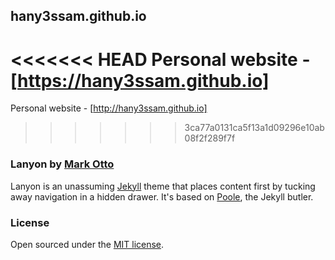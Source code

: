## hany3ssam.github.io

<<<<<<< HEAD
Personal website - [https://hany3ssam.github.io] 
=======
Personal website - [http://hany3ssam.github.io]
>>>>>>> 3ca77a0131ca5f13a1d09296e10ab08f2f289f7f

### Lanyon by [Mark Otto](https://github.com/mdo)

Lanyon is an unassuming [Jekyll](http://jekyllrb.com) theme that places content first by tucking away navigation in a hidden drawer. It's based on [Poole](http://getpoole.com), the Jekyll butler.

### License

Open sourced under the [MIT license](LICENSE.md).
